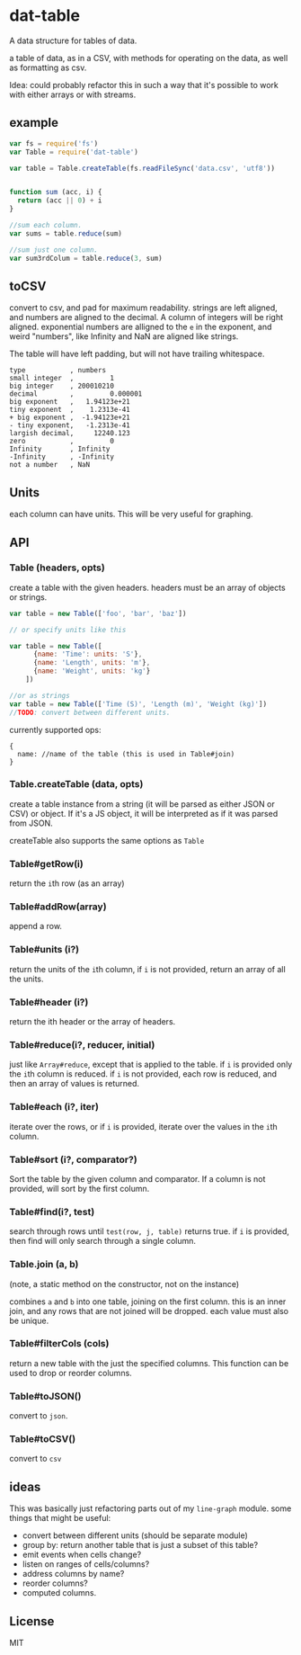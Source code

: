 # dat-table

A data structure for tables of data.

a table of data, as in a CSV, with methods for operating on the data,
as well as formatting as csv.


Idea: could probably refactor this in such a way that it's possible to work with
either arrays or with streams.

## example
``` js
var fs = require('fs')
var Table = require('dat-table')

var table = Table.createTable(fs.readFileSync('data.csv', 'utf8'))


function sum (acc, i) {
  return (acc || 0) + i
}

//sum each column.
var sums = table.reduce(sum)

//sum just one column.
var sum3rdColum = table.reduce(3, sum)
```

## toCSV

convert to csv, and pad for maximum readability.
strings are left aligned, and numbers are aligned to
the decimal. A column of integers will be right aligned.
exponential numbers are alligned to the `e` in the exponent,
and weird "numbers", like Infinity and NaN are aligned like strings.

The table will have left padding, but will not have trailing whitespace.
```
type           , numbers
small integer  ,         1
big integer    , 200010210
decimal        ,         0.000001
big exponent   ,   1.94123e+21
tiny exponent  ,    1.2313e-41
+ big exponent ,  -1.94123e+21
- tiny exponent,   -1.2313e-41
largish decimal,     12240.123
zero           ,         0
Infinity       , Infinity
-Infinity      , -Infinity
not a number   , NaN
```

## Units

each column can have units.
This will be very useful for graphing.

## API

### Table (headers, opts)

create a table with the given headers.
headers must be an array of objects or strings.

``` js
var table = new Table(['foo', 'bar', 'baz'])

// or specify units like this

var table = new Table([
      {name: 'Time': units: 'S'},
      {name: 'Length', units: 'm'},
      {name: 'Weight', units: 'kg'}
    ])

//or as strings
var table = new Table(['Time (S)', 'Length (m)', 'Weight (kg)'])
//TODO: convert between different units.
```

currently supported ops:
```
{
  name: //name of the table (this is used in Table#join)
}
```

### Table.createTable (data, opts)

create a table instance from a string (it will be parsed as either JSON or CSV) or object.
If it's a JS object, it will be interpreted as if it was parsed from JSON.

createTable also supports the same options as `Table`

### Table#getRow(i)

return the `i`th row (as an array)

### Table#addRow(array)

append a row.

### Table#units (i?)

return the units of the `i`th column,
if `i` is not provided, return an array of all the units.

### Table#header (i?)

return the ith header or the array of headers.

### Table#reduce(i?, reducer, initial)

just like `Array#reduce`, except that is applied to the table.
if `i` is provided only the `i`th column is reduced.
if `i` is not provided, each row is reduced, and then an array of values is returned.

### Table#each (i?, iter)

iterate over the rows, or if `i` is provided,
iterate over the values in the `i`th column.


### Table#sort (i?, comparator?)

Sort the table by the given column and comparator.
If a column is not provided, will sort by the first column.

### Table#find(i?, test)

search through rows until `test(row, j, table)` returns true.
if `i` is provided, then find will only search through a single column.

### Table.join (a, b)

(note, a static method on the constructor, not on the instance)

combines `a` and `b` into one table, joining on the first column.
this is an inner join, and any rows that are not joined will be dropped.
each value must also be unique.

### Table#filterCols (cols)

return a new table with the just the specified columns.
This function can be used to drop or reorder columns.

### Table#toJSON()

convert to `json`.

### Table#toCSV()

convert to `csv`

## ideas

This was basically just refactoring parts out of my `line-graph` module.
some things that might be useful:

* convert between different units (should be separate module)
* group by: return another table that is just a subset of this table?
* emit events when cells change?
* listen on ranges of cells/columns?
* address columns by name?
* reorder columns?
* computed columns.

## License

MIT
